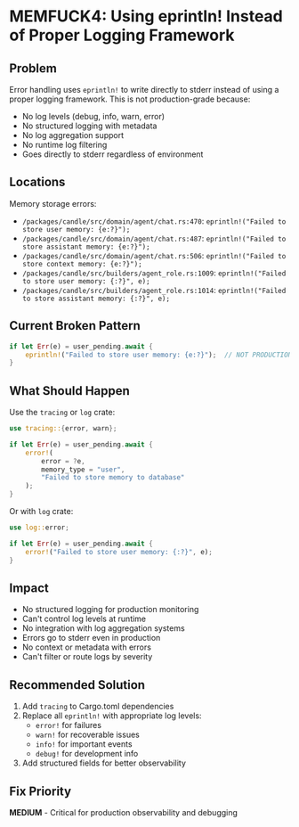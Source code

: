 # MEMFUCK4: Using eprintln! Instead of Proper Logging Framework

## Problem
Error handling uses `eprintln!` to write directly to stderr instead of using a proper logging framework. This is not production-grade because:
- No log levels (debug, info, warn, error)
- No structured logging with metadata
- No log aggregation support
- No runtime log filtering
- Goes directly to stderr regardless of environment

## Locations
Memory storage errors:
- `/packages/candle/src/domain/agent/chat.rs:470`: `eprintln!("Failed to store user memory: {e:?}");`
- `/packages/candle/src/domain/agent/chat.rs:487`: `eprintln!("Failed to store assistant memory: {e:?}");`
- `/packages/candle/src/domain/agent/chat.rs:506`: `eprintln!("Failed to store context memory: {e:?}");`
- `/packages/candle/src/builders/agent_role.rs:1009`: `eprintln!("Failed to store user memory: {:?}", e);`
- `/packages/candle/src/builders/agent_role.rs:1014`: `eprintln!("Failed to store assistant memory: {:?}", e);`

## Current Broken Pattern
```rust
if let Err(e) = user_pending.await {
    eprintln!("Failed to store user memory: {e:?}");  // NOT PRODUCTION GRADE!
}
```

## What Should Happen
Use the `tracing` or `log` crate:
```rust
use tracing::{error, warn};

if let Err(e) = user_pending.await {
    error!(
        error = ?e,
        memory_type = "user",
        "Failed to store memory to database"
    );
}
```

Or with `log` crate:
```rust
use log::error;

if let Err(e) = user_pending.await {
    error!("Failed to store user memory: {:?}", e);
}
```

## Impact
- No structured logging for production monitoring
- Can't control log levels at runtime
- No integration with log aggregation systems
- Errors go to stderr even in production
- No context or metadata with errors
- Can't filter or route logs by severity

## Recommended Solution
1. Add `tracing` to Cargo.toml dependencies
2. Replace all `eprintln!` with appropriate log levels:
   - `error!` for failures
   - `warn!` for recoverable issues
   - `info!` for important events
   - `debug!` for development info
3. Add structured fields for better observability

## Fix Priority
**MEDIUM** - Critical for production observability and debugging